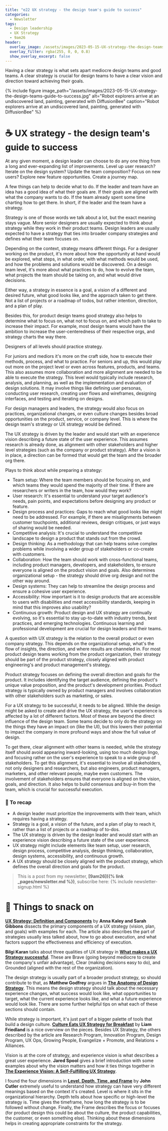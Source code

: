 ```yaml
---
title: "e22 UX strategy - the design team's guide to success"
categories:
  - Newsletter
tags:
  - Design leadership
  - UX Strategy
  - 9am26
header:
  overlay_image: /assets/images/2023-05-15-UX-strategy-the-design-teams-guide-to-success.jpg
  overlay_filter: rgba(255, 0, 0, 0.8)
  show_overlay_excerpt: false
---
```


Having a clear strategy is what sets apart mediocre design teams and good teams. A clear strategy is crucial for design teams to have a clear vision and direction toward achieving their goals.

{% include figure image_path="/assets/images/2023-05-15-UX-strategy-the-design-teams-guide-to-success.jpg" alt="Robot explorers arrive at an undiscovered land, painting, generated with DiffusionBee" caption="Robot explorers arrive at an undiscovered land, painting, generated with DiffusionBee" %}

# ☕ UX strategy - the design team's guide to success

At any given moment, a design leader can choose to do any one thing from a long and ever-expanding list of improvements. Level up user research? Iterate on the design system? Update the team composition? Focus on new users? Explore new feature opportunities. Create a journey map.

A few things can help to decide what to do. If the leader and team have an idea has a good idea of what their goals are. If their goals are aligned with what the company wants to do. If the team already spent some time charting how to get there. In short, if the leader and the team have a strategy.

Strategy is one of those words we talk about a lot, but the exact meaning stays vague. More senior designers are usually expected to think about strategy while they work in their product teams. Design leaders are usually expected to have a strategy that ties into broader company strategies and defines what their team focuses on.

Depending on the context, strategy means different things. For a designer working on the product, it's more about how the opportunity at hand would be explored, what steps, in what order, with what methods would be used, and how the problems and solutions would be discovered. On a design team level, it's more about what practices to do, how to evolve the team, what projects the team should be taking on, and what would drive decisions.

Either way, a strategy in essence is a goal, a vision of a different and desired future, what good looks like, and the approach taken to get there. Not a list of projects or a roadmap of todos, but rather intention, direction, and a plan of play. 

Besides this, for product design teams good strategy also helps to determine what to focus on, what not to focus on, and which path to take to increase their impact. For example, most design teams would have the ambition to increase the user-centeredness of their respective orgs, and strategy charts the way there.

Designers of all levels should practice strategy. 

For juniors and mediors it's more on the craft side, how to execute their methods, process, and what to practice. For seniors and up, this would play out more on the project level or even across features, products, and teams. This also assumes more collaboration and more alignment are needed to be able to execute the strategy. This level would typically include research, analysis, and planning, as well as the implementation and evaluation of design solutions. It may involve things like defining user personas, conducting user research, creating user flows and wireframes, designing interfaces, and testing and iterating on designs.

For design managers and leaders, the strategy would also focus on practices, organizational changes, or even culture changes besides broad opportunities on the product, service, or company level. This is where the design team's strategy or UX strategy would be defined.

The UX strategy is driven by the leader and would start with an experience vision describing a future state of the user experience. This assumes research is already done, as alignment with other stakeholders and higher level strategies (such as the company or product strategy). After a vision is in place, a direction can be formed that would get the team and the broader org there.  

Plays to think about while preparing a strategy:
- Team setup: Where the team members should be focusing on, and which teams they would spend the majority of their time. If there are researchers or writers in the team, how would they work?
- User research:  It's essential to understand your target audience's needs, pain points, and expectations before designing any product or feature.
- Design process and practices: Gaps to reach what good looks like might need to be addressed. For example, if there are misalignments between customer touchpoints, additional reviews, design critiques, or just ways of sharing would be needed.
- Competitive analysis: It's crucial to understand the competitive landscape to design a product that stands out from the crowd.
- Design thinking: As a methodology that can help teams solve complex problems while involving a wider group of stakeholders or co-create with customers.
- Collaboration: How the team should work with cross-functional teams, including product managers, developers, and stakeholders, to ensure everyone is aligned on the product vision and goals. Also determines organizational setup - the strategy should drive org design and not the other way around.
- Design systems: They can help to streamline the design process and ensure a cohesive user experience.
- Accessibility: How important is it to design products that are accessible to users with disabilities and meet accessibility standards, keeping in mind that this improves also usability?
- Continuous growth: Product design and UX strategy are continually evolving, so it's essential to stay up-to-date with industry trends, best practices, and emerging technologies. Continuous learning and professional development are crucial for design leaders and their teams.

A question with UX strategy is the relation to the overall product or even company strategy. This depends on the organizational setup, what's the flow of insights, the direction, and where results are channeled in. For most product design teams working from the product organization, their strategy should be part of the product strategy, closely aligned with product engineering's and product management's strategy.

Product strategy focuses on defining the overall direction and goals for the product. It includes identifying the target audience, defining the product's unique value proposition, and the product's development priorities. Product strategy is typically owned by product managers and involves collaboration with other stakeholders such as marketing, or sales.

For a UX strategy to be successful, it needs to be aligned. While the design might be asked to create and drive the UX strategy, the user's experience is affected by a lot of different factors. Most of these are beyond the direct influence of the design team. Some teams decide to only do the strategy on the things they have an impact on (like the UI), but this lowers their potential to impact the company in more profound ways and show the full value of design. 

To get there, clear alignment with other teams is needed, while the strategy itself should avoid appearing inward-looking, using too much design lingo, and focusing rather on the user's experience to speak to a wide group of stakeholders. To get this alignment, it's essential to involve all stakeholders, not only designers and researchers, but also engineers, product managers, marketers, and other relevant people, maybe even customers. The involvement of stakeholders ensures that everyone is aligned on the vision, goals, and direction. It also helps to build consensus and buy-in from the team, which is crucial for successful execution.

### 🥤 To recap
- A design leader must prioritize the improvements with their team, which requires having a strategy.
- Strategy is a goal, a vision of the future, and a plan of play to reach it, rather than a list of projects or a roadmap of to-dos.
- The UX strategy is driven by the design leader and would start with an experience vision describing a future state of the user experience.
- UX strategy might include elements like team setup, user research, design process, competitive analysis, design thinking, collaboration, design systems, accessibility, and continuous growth.
- A UX strategy should be closely aligned with the product strategy, which defines the overall direction and goals for the product.

> This is a post from my newsletter, **[9am26]({% link _pages/newsletter.md %})**, subscribe here:
> {% include newsletter-signup.html %}

# 🍪 Things to snack on

[**UX Strategy: Definition and Components**](https://www.nngroup.com/articles/ux-strategy/) by **Anna Kaley and Sarah Gibbons** dissects the primary components of a UX strategy (vision, plan, and goals) with examples for each. The article also describes the part of strategies usually less talked about, how to go about execution, and what factors support the effectiveness and efficiency of execution.

**Bilgi Karan** talks about three qualities of UX strategy in [**What makes a UX Strategy successful**](https://uxdesign.cc/what-makes-a-ux-strategy-successful-ebdb72641968). These are Brave (going beyond mediocre to create the company's unfair advantage), Clear (making decisions easy to do), and Grounded (aligned with the rest of the organization). 

The design strategy is usually part of a broader product strategy, so should contribute to that, as **Matthew Godfrey** argues in [**The Anatomy of Design Strategy**](https://medium.com/ingeniouslysimple/the-anatomy-of-design-strategy-75be8cfa3dc3). This means the design strategy should talk about the necessary experience changes, what success would look like, what opportunities to target, what the current experience looks like, and what a future experience would look like. There are some further helpful tips on what each of these sections should contain.

While strategy is important, it's just part of a bigger palette of tools that build a design culture. [**Culture Eats UX Strategy for Breakfast**](https://medium.com/on-experience/culture-eats-ux-strategy-for-breakfast-2a805d47097e) by **Liam Friedland** is a nice overview on the pieces. Besides UX Strategy, the others described by the article are Research Program, Innovation Program, Design Program, UX Ops, Growing People, Evangelize + Promote, and Relations + Alliances.

Vision is at the core of strategy, and experience vision is what describes a great user experience. **Jared Spool** gives a brief introduction with some examples about why the vision matters and how it ties things together in [**The Experience Vision: A Self-Fulfilling UX Strategy**](https://articles.uie.com/the-experience-vision-a-self-fulfilling-ux-strategy/).

I found the four dimensions in [**Level, Depth, Time, and Frame**](https://cutlefish.substack.com/p/tbm-218-level-depth-time-and-frame) by **John Cutler** extremely useful to understand how strategy can have very different meanings based on the context it's created. Level is where it sits in the organizational hierarchy. Depth tells about how specific or high-level the strategy is. Time gives the timeframe, how long the strategy is to be followed without change. Finally, the Frame describes the focus or focuses (for product design this could be about the culture, the product capabilities, the customer, or even something else). Thinking about these dimensions helps in creating appropriate constraints for the strategy.